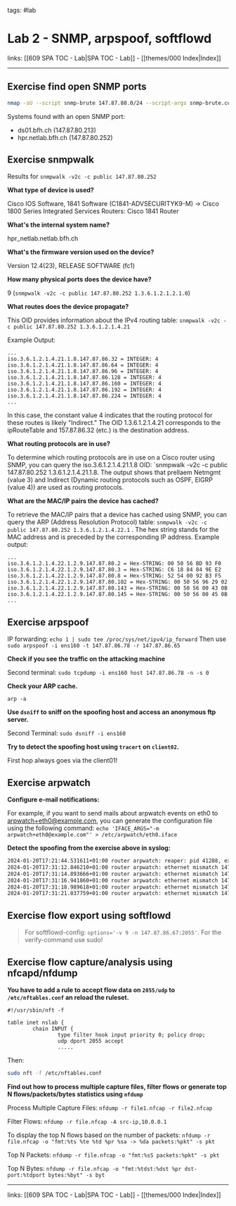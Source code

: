 tags: #lab

# Lab 2 - SNMP, arpspoof, softflowd

links: [[609 SPA TOC - Lab|SPA TOC - Lab]] - [[themes/000 Index|Index]]

---

## Exercise find open SNMP ports

```bash
nmap -sU --script snmp-brute 147.87.80.0/24 --script-args snmp-brute.communitiesdb=public
```

Systems found with an open SNMP port:

* ds01.bfh.ch (147.87.80.213)
* hpr.netlab.bfh.ch (147.87.80.252)

## Exercise snmpwalk

Results for `snmpwalk -v2c -c public 147.87.80.252`

**What type of device is used?**

Cisco IOS Software, 1841 Software (C1841-ADVSECURITYK9-M) $\rightarrow$ Cisco 1800 Series Integrated Services Routers: Cisco 1841 Router

**What's the internal system name?**

hpr_netlab.netlab.bfh.ch

**What's the firmware version used on the device?**

Version 12.4(23), RELEASE SOFTWARE (fc1)

**How many physical ports does the device have?**

9 (`snmpwalk -v2c -c public 147.87.80.252 1.3.6.1.2.1.2.1.0`)

**What routes does the device propagate?**

This OID provides information about the IPv4 routing table:
`snmpwalk -v2c -c public 147.87.80.252 1.3.6.1.2.1.4.21`

Example Output:

```
...
iso.3.6.1.2.1.4.21.1.8.147.87.86.32 = INTEGER: 4
iso.3.6.1.2.1.4.21.1.8.147.87.86.64 = INTEGER: 4
iso.3.6.1.2.1.4.21.1.8.147.87.86.96 = INTEGER: 4
iso.3.6.1.2.1.4.21.1.8.147.87.86.128 = INTEGER: 4
iso.3.6.1.2.1.4.21.1.8.147.87.86.160 = INTEGER: 4
iso.3.6.1.2.1.4.21.1.8.147.87.86.192 = INTEGER: 4
iso.3.6.1.2.1.4.21.1.8.147.87.86.224 = INTEGER: 4
...
```

In this case, the constant value 4 indicates that the routing protocol for these routes is likely "Indirect." The OID 1.3.6.1.2.1.4.21 corresponds to the ipRouteTable and 157.87.86.32 (etc.) is the destination address.

**What routing protocols are in use?**

To determine which routing protocols are in use on a Cisco router using SNMP, you can query the iso.3.6.1.2.1.4.21.1.8
OID: `snmpwalk -v2c -c public 147.87.80.252 1.3.6.1.2.1.4.21.1.8. The output shows that prellaem Netmgmt (value 3)
and Indirect (Dynamic routing protocols such as OSPF, EIGRP (value 4)) are used as routing protocols.

**What are the MAC/IP pairs the device has cached?**

To retrieve the MAC/IP pairs that a device has cached using SNMP, you can query the ARP (Address Resolution Protocol)
table: `snmpwalk -v2c -c public 147.87.80.252 1.3.6.1.2.1.4.22.1` . The hex string stands for the MAC address and is preceded by the corresponding IP address.
Example output:

```
...
iso.3.6.1.2.1.4.22.1.2.9.147.87.80.2 = Hex-STRING: 00 50 56 BD 93 F0 
iso.3.6.1.2.1.4.22.1.2.9.147.87.80.3 = Hex-STRING: C6 18 84 84 9E E2 
iso.3.6.1.2.1.4.22.1.2.9.147.87.80.8 = Hex-STRING: 52 54 00 92 B3 F5 
iso.3.6.1.2.1.4.22.1.2.9.147.87.80.102 = Hex-STRING: 00 50 56 96 29 02 
iso.3.6.1.2.1.4.22.1.2.9.147.87.80.143 = Hex-STRING: 00 50 56 00 43 0B 
iso.3.6.1.2.1.4.22.1.2.9.147.87.80.145 = Hex-STRING: 00 50 56 00 45 0B 
...
```

## Exercise arpspoof

IP forwarding: `echo 1 | sudo tee /proc/sys/net/ipv4/ip_forward`
Then use `sudo arpspoof -i ens160 -t 147.87.86.78 -r 147.87.86.65`

**Check if you see the traffic on the attacking machine**

Second terminal: `sudo tcpdump -i ens160 host 147.87.86.78 -n -s 0`

**Check your ARP cache.**

`arp -a`

**Use `dsniff` to sniff on the spoofing host and access an anonymous ftp server.**

Second Terminal: `sudo dsniff -i ens160`

**Try to detect the spoofing host using `tracert` on `client02`.**

First hop always goes via the client01!

## Exercise arpwatch

**Configure e-mail notifications:**

For example, if you want to send mails about arpwatch events on eth0 to
arpwatch+eth0@example.com, you can generate the configuration file using the
following command:
`echo 'IFACE_ARGS="-m arpwatch+eth0@example.com"' > /etc/arpwatch/eth0.iface`

**Detect the spoofing from the exercise above in syslog:**

```bash
2024-01-20T17:21:44.531611+01:00 router arpwatch: reaper: pid 41288, exit status 1
2024-01-20T17:31:12.846210+01:00 router arpwatch: ethernet mismatch 147.87.86.78 00:50:56:00:45:00 (00:50:56:00:45:01) ens224
2024-01-20T17:31:14.893666+01:00 router arpwatch: ethernet mismatch 147.87.86.78 00:50:56:00:45:00 (00:50:56:00:45:01) ens224
2024-01-20T17:31:16.941860+01:00 router arpwatch: ethernet mismatch 147.87.86.78 00:50:56:00:45:00 (00:50:56:00:45:01) ens224
2024-01-20T17:31:18.989618+01:00 router arpwatch: ethernet mismatch 147.87.86.78 00:50:56:00:45:00 (00:50:56:00:45:01) ens224
2024-01-20T17:31:21.037759+01:00 router arpwatch: ethernet mismatch 147.87.86.78 00:50:56:00:45:00 (00:50:56:00:45:01) ens224
```

## Exercise flow export using softflowd

> For softflowd-config: `options='-v 9 -n 147.87.86.67:2055'`. For the verify-command use sudo!

## Exercise flow capture/analysis using nfcapd/nfdump

**You have to add a rule to accept flow data on `2055/udp` to `/etc/nftables.conf` an reload the ruleset.**

`#!/usr/sbin/nft -f`

```
table inet nslab {
        chain INPUT {
                type filter hook input priority 0; policy drop;
                udp dport 2055 accept
                .....
```

Then:

```bash
sudo nft -f /etc/nftables.conf
```

**Find out how to process multiple capture files, filter flows or generate top N flows/packets/bytes statistics using `nfdump`**

Process Multiple Capture Files: `nfdump -r file1.nfcap -r file2.nfcap`

Filter Flows: `nfdump -r file.nfcap -A src-ip,10.0.0.1`

To display the top N flows based on the number of
packets: `nfdump -r file.nfcap -o "fmt:%ts %te %td %pr %sa -> %da packets:%pkt" -s pkt`

Top N Packets: `nfdump -r file.nfcap -o "fmt:%sS packets:%pkt" -s pkt`

Top N Bytes: `nfdump -r file.nfcap -o "fmt:%tdst:%dst %pr dst-port:%tdport bytes:%byt" -s byt`

---
links: [[609 SPA TOC - Lab|SPA TOC - Lab]] - [[themes/000 Index|Index]]